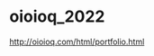 # oioioq_2022

<a href="http://oioioq.com/html/portfolio.html">http://oioioq.com/html/portfolio.html</a>
